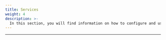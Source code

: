 ```yaml
---
title: Services
weight: 4
description: >-
  In this section, you will find information on how to configure and use services in Beagle Flutter.
---
```


---

<!-- todo -->
